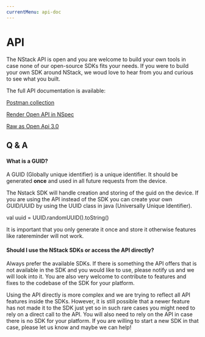 ```yaml
---
currentMenu: api-doc
---
```


# API 

The NStack API is open and you are welcome to build your own tools in case none of our open-source SDKs fits your needs. If you were to build your own SDK around NStack, we woud love to hear from you and curious to see what you built.

The full API documentation is available:

[Postman collection](https://documenter.getpostman.com/view/12675/S1a8yjgk)

[Render Open API in NSpec](https://nspec.like.st/deeplink?org=nstack-io&repo=docs&path=api%2F2-0%2Fopenapi-3-0.yaml)

[Raw as Open Api 3.0](https://raw.githubusercontent.com/nstack-io/docs/master/api/2-0/openapi-3-0.yaml)

## Q & A

#### What is a GUID?
A GUID (Globally unique identifier) is a unique identifier. It should be generated **once** and used in all future requests from the device.

The Nstack SDK will handle creation and storing of the guid on the device.  If you are using the API instead of the SDK  you can create your own GUID/UUID by using the UUID class in java (Universally Unique Identifier).

val uuid = UUID.randomUUID().toString() 

It is important that you only generate it once and store it otherwise features like ratereminder will not work. 


#### Should I use the NStack SDKs or access the API directly? 
Always prefer the available SDKs. If there is something the API offers that is not available in the SDK and you would like to use, please notify us and we will look into it. You are also very welcome to contribute to features and fixes to the codebase of the SDK for your platform. 

Using the API directly is more complex and we are trying to reflect all API features inside the SDKs. However, it is still possible that a newer feature has not made it to the SDK just yet so in such rare cases you might need to rely on a direct call to the API. You will also need to rely on the API in case there is no SDK for your platform. If you are willing to start a new SDK in that case, please let us know and maybe we can help!
